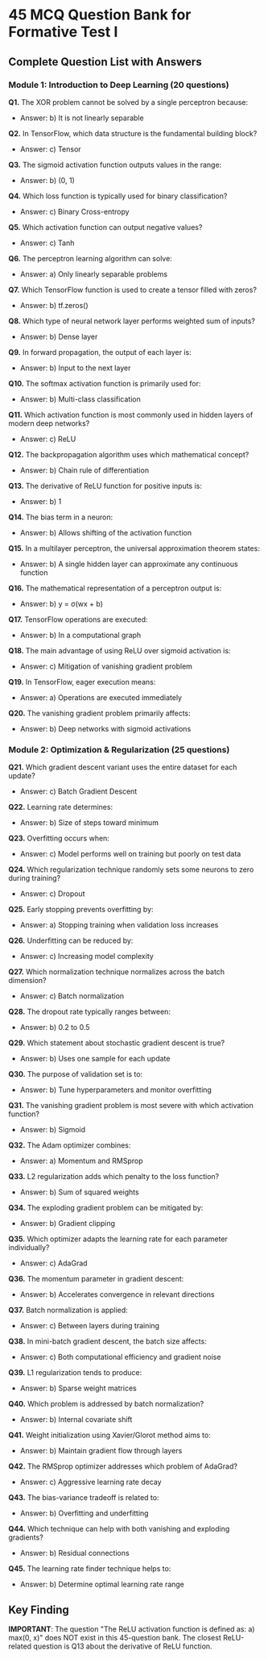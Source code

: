 # 45 MCQ Question Bank for Formative Test I

## Complete Question List with Answers

### Module 1: Introduction to Deep Learning (20 questions)

**Q1.** The XOR problem cannot be solved by a single perceptron because:
- Answer: b) It is not linearly separable

**Q2.** In TensorFlow, which data structure is the fundamental building block?
- Answer: c) Tensor

**Q3.** The sigmoid activation function outputs values in the range:
- Answer: b) (0, 1)

**Q4.** Which loss function is typically used for binary classification?
- Answer: c) Binary Cross-entropy

**Q5.** Which activation function can output negative values?
- Answer: c) Tanh

**Q6.** The perceptron learning algorithm can solve:
- Answer: a) Only linearly separable problems

**Q7.** Which TensorFlow function is used to create a tensor filled with zeros?
- Answer: b) tf.zeros()

**Q8.** Which type of neural network layer performs weighted sum of inputs?
- Answer: b) Dense layer

**Q9.** In forward propagation, the output of each layer is:
- Answer: b) Input to the next layer

**Q10.** The softmax activation function is primarily used for:
- Answer: b) Multi-class classification

**Q11.** Which activation function is most commonly used in hidden layers of modern deep networks?
- Answer: c) ReLU

**Q12.** The backpropagation algorithm uses which mathematical concept?
- Answer: b) Chain rule of differentiation

**Q13.** The derivative of ReLU function for positive inputs is:
- Answer: b) 1

**Q14.** The bias term in a neuron:
- Answer: b) Allows shifting of the activation function

**Q15.** In a multilayer perceptron, the universal approximation theorem states:
- Answer: b) A single hidden layer can approximate any continuous function

**Q16.** The mathematical representation of a perceptron output is:
- Answer: b) y = σ(wx + b)

**Q17.** TensorFlow operations are executed:
- Answer: b) In a computational graph

**Q18.** The main advantage of using ReLU over sigmoid activation is:
- Answer: c) Mitigation of vanishing gradient problem

**Q19.** In TensorFlow, eager execution means:
- Answer: a) Operations are executed immediately

**Q20.** The vanishing gradient problem primarily affects:
- Answer: b) Deep networks with sigmoid activations

### Module 2: Optimization & Regularization (25 questions)

**Q21.** Which gradient descent variant uses the entire dataset for each update?
- Answer: c) Batch Gradient Descent

**Q22.** Learning rate determines:
- Answer: b) Size of steps toward minimum

**Q23.** Overfitting occurs when:
- Answer: c) Model performs well on training but poorly on test data

**Q24.** Which regularization technique randomly sets some neurons to zero during training?
- Answer: c) Dropout

**Q25.** Early stopping prevents overfitting by:
- Answer: a) Stopping training when validation loss increases

**Q26.** Underfitting can be reduced by:
- Answer: c) Increasing model complexity

**Q27.** Which normalization technique normalizes across the batch dimension?
- Answer: c) Batch normalization

**Q28.** The dropout rate typically ranges between:
- Answer: b) 0.2 to 0.5

**Q29.** Which statement about stochastic gradient descent is true?
- Answer: b) Uses one sample for each update

**Q30.** The purpose of validation set is to:
- Answer: b) Tune hyperparameters and monitor overfitting

**Q31.** The vanishing gradient problem is most severe with which activation function?
- Answer: b) Sigmoid

**Q32.** The Adam optimizer combines:
- Answer: a) Momentum and RMSprop

**Q33.** L2 regularization adds which penalty to the loss function?
- Answer: b) Sum of squared weights

**Q34.** The exploding gradient problem can be mitigated by:
- Answer: b) Gradient clipping

**Q35.** Which optimizer adapts the learning rate for each parameter individually?
- Answer: c) AdaGrad

**Q36.** The momentum parameter in gradient descent:
- Answer: b) Accelerates convergence in relevant directions

**Q37.** Batch normalization is applied:
- Answer: c) Between layers during training

**Q38.** In mini-batch gradient descent, the batch size affects:
- Answer: c) Both computational efficiency and gradient noise

**Q39.** L1 regularization tends to produce:
- Answer: b) Sparse weight matrices

**Q40.** Which problem is addressed by batch normalization?
- Answer: b) Internal covariate shift

**Q41.** Weight initialization using Xavier/Glorot method aims to:
- Answer: b) Maintain gradient flow through layers

**Q42.** The RMSprop optimizer addresses which problem of AdaGrad?
- Answer: c) Aggressive learning rate decay

**Q43.** The bias-variance tradeoff is related to:
- Answer: b) Overfitting and underfitting

**Q44.** Which technique can help with both vanishing and exploding gradients?
- Answer: b) Residual connections

**Q45.** The learning rate finder technique helps to:
- Answer: b) Determine optimal learning rate range

## Key Finding
**IMPORTANT**: The question "The ReLU activation function is defined as: a) max(0, x)" does NOT exist in this 45-question bank. The closest ReLU-related question is Q13 about the derivative of ReLU function.